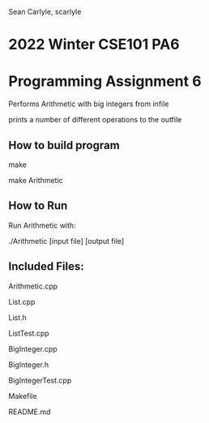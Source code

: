 Sean Carlyle, scarlyle
# 2022 Winter CSE101 PA6

# Programming Assignment 6

Performs Arithmetic with big integers from infile

prints a number of different operations to the outfile

## How to build program

make

make Arithmetic

## How to Run

Run Arithmetic  with:

./Arithmetic [input file] [output file]

## Included Files:

Arithmetic.cpp

List.cpp

List.h

ListTest.cpp

BigInteger.cpp

BigInteger.h

BigIntegerTest.cpp

Makefile

README.md

